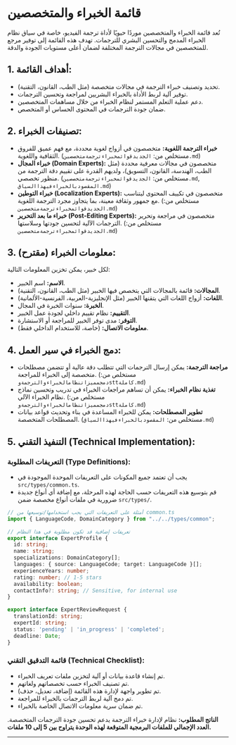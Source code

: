 # قائمة الخبراء والمتخصصين

تُعد قائمة الخبراء والمتخصصين موردًا حيويًا لأداة ترجمة الفيديو، خاصة في سياق نظام الخبراء المدمج والتحسين البشري للترجمات. تهدف هذه القائمة إلى توفير مرجع للمتخصصين في مجالات الترجمة المختلفة لضمان أعلى مستويات الجودة والدقة.

## 1. أهداف القائمة:

*   تحديد وتصنيف خبراء الترجمة في مجالات متخصصة (مثل الطب، القانون، التقنية).
*   توفير آلية لربط الأداة بالخبراء البشريين لمراجعة وتحسين الترجمات.
*   دعم عملية التعلم المستمر لنظام الخبراء من خلال مساهمات المتخصصين.
*   ضمان جودة الترجمات في المحتوى الحساس أو المتخصص.

## 2. تصنيفات الخبراء:

*   **خبراء الترجمة اللغوية:** متخصصون في أزواج لغوية محددة، مع فهم عميق للفروق الثقافية واللغوية. (مستخلص من: `الجديدقوائمخبراءترجمةمتخصصين.md`)
*   **خبراء المجال (Domain Experts):** متخصصون في مجالات معرفية محددة (مثل الطب، الهندسة، القانون، التسويق)، ولديهم القدرة على تقييم دقة الترجمة من منظور تخصصي. (مستخلص من: `الجديدقوائمخبراءترجمةمتخصصين.md`, `المقصودبالخبراءفيهذاالسياق.md`)
*   **خبراء التوطين (Localization Experts):** متخصصون في تكييف المحتوى ليتناسب مع جمهور وثقافة معينة، بما يتجاوز مجرد الترجمة اللغوية. (مستخلص من: `الجديدقوائمخبراءترجمةمتخصصين.md`)
*   **خبراء ما بعد التحرير (Post-Editing Experts):** متخصصون في مراجعة وتحرير الترجمات الآلية لتحسين جودتها وسلاستها. (مستخلص من: `الجديدقوائمخبراءترجمةمتخصصين.md`)

## 3. معلومات الخبراء (مقترح):

لكل خبير، يمكن تخزين المعلومات التالية:

*   **الاسم:** اسم الخبير.
*   **المجالات:** قائمة بالمجالات التي يتخصص فيها الخبير (مثل الطب، القانون، التقنية).
*   **اللغات:** أزواج اللغات التي يتقنها الخبير (مثل الإنجليزية-العربية، الفرنسية-الألمانية).
*   **الخبرة:** سنوات الخبرة في المجال.
*   **التقييم:** نظام تقييم داخلي لجودة عمل الخبير.
*   **التوفر:** مدى توفر الخبير للمراجعة أو الاستشارة.
*   **معلومات الاتصال:** (خاصة، للاستخدام الداخلي فقط).

## 4. دمج الخبراء في سير العمل:

*   **مراجعة الترجمة:** يمكن إرسال الترجمات التي تتطلب دقة عالية أو تتضمن مصطلحات متخصصة إلى الخبراء للمراجعة. (مستخلص من: `دمجمميزاتنظامالخبراءوالترجمةوsttكاملة.md`)
*   **تغذية نظام الخبراء:** يمكن أن تساهم مراجعات الخبراء في تدريب وتحسين نماذج نظام الخبراء الآلي. (مستخلص من: `دمجمميزاتنظامالخبراءوالترجمةوsttكاملة.md`)
*   **تطوير المصطلحات:** يمكن للخبراء المساعدة في بناء وتحديث قواعد بيانات المصطلحات المتخصصة. (مستخلص من: `المقصودبالخبراءفيهذاالسياق.md`)

## 5. التنفيذ التقني (Technical Implementation):

### التعريفات المطلوبة (Type Definitions):

*   يجب أن تعتمد جميع المكونات على التعريفات الموحدة الموجودة في `src/types/common.ts`.
*   قم بتوسيع هذه التعريفات حسب الحاجة لهذه المرحلة، مع إضافة أي أنواع جديدة ضرورية في ملفات أنواع مخصصة ضمن `src/types/`.

```typescript
// أمثلة على التعريفات التي يجب استخدامها/توسيعها من common.ts
import { LanguageCode, DomainCategory } from "../../types/common";

// تعريفات إضافية قد تكون مطلوبة في هذا النظام
export interface ExpertProfile {
  id: string;
  name: string;
  specializations: DomainCategory[];
  languages: { source: LanguageCode; target: LanguageCode }[];
  experienceYears: number;
  rating: number; // 1-5 stars
  availability: boolean;
  contactInfo?: string; // Sensitive, for internal use
}

export interface ExpertReviewRequest {
  translationId: string;
  expertId: string;
  status: 'pending' | 'in_progress' | 'completed';
  deadline: Date;
}
```

### قائمة التدقيق التقني (Technical Checklist):

*   تم إنشاء قاعدة بيانات أو آلية لتخزين ملفات تعريف الخبراء.
*   تم تصنيف الخبراء حسب تخصصاتهم ولغاتهم.
*   تم تطوير واجهة لإدارة هذه القائمة (إضافة، تعديل، حذف).
*   تم دمج آلية لربط الترجمات بالخبراء للمراجعة.
*   تم ضمان سرية معلومات الاتصال الخاصة بالخبراء.

**الناتج المطلوب:** نظام لإدارة خبراء الترجمة يدعم تحسين جودة الترجمات المتخصصة. **العدد الإجمالي للملفات البرمجية المتوقعة لهذه الوحدة يتراوح بين 5 إلى 10 ملفات.**

---
